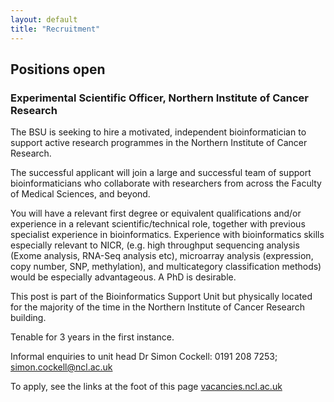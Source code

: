 ```yaml
---
layout: default
title: "Recruitment"
---
```


## Positions open

### Experimental Scientific Officer, Northern Institute of Cancer Research

The BSU is seeking to hire a motivated, independent bioinformatician to support active research programmes in the Northern Institute of Cancer Research.

The successful applicant will join a large and successful team of support bioinformaticians who collaborate with researchers from across the Faculty of Medical Sciences, and beyond. 

You will have a relevant first degree or equivalent qualifications and/or experience in a relevant scientific/technical role, together with previous specialist experience in bioinformatics. Experience with bioinformatics skills especially relevant to NICR, (e.g. high throughput sequencing analysis (Exome analysis, RNA-Seq analysis etc), microarray analysis (expression, copy number, SNP, methylation), and multicategory classification methods) would be especially advantageous. A PhD is desirable. 

This post is part of the Bioinformatics Support Unit but physically located for the majority of the time in the Northern Institute of Cancer Research building. 

Tenable for 3 years in the first instance.

Informal enquiries to unit head Dr Simon Cockell: 0191 208 7253; simon.cockell@ncl.ac.uk

To apply, see the links at the foot of this page [vacancies.ncl.ac.uk](https://vacancies.ncl.ac.uk/ViewVacancyV2.aspx?enc=mEgrBL4XQK0+ld8aNkwYmEU9VUPXa7gLedNF/Qp4mASBBQ8I2sQ2KE+ZrpFMBxB1YpPBHYtEC792gu5X5cBSG41s1K3rQPeccd6PM81anhpFdio2ynf/WB8XfKEm1GcwS1mTI5Ix94MHMZanY0Uz6A==)
